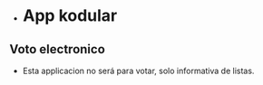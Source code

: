 - # App kodular
## Voto electronico
- Esta applicacion no será para votar, solo informativa de listas.
